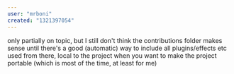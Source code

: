 ```yaml
---
user: "mrboni"
created: "1321397054"
---
```


only partially on topic, but I still don't think the contributions folder makes sense until there's a good (automatic) way to include all plugins/effects etc used from there, local to the project when you want to make the project portable (which is most of the time, at least for me)
